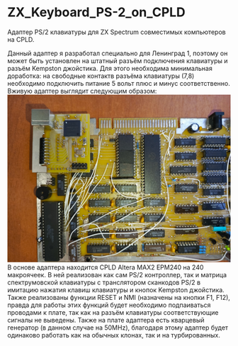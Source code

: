 # ZX_Keyboard_PS-2_on_CPLD
Адаптер PS/2 клавиатуры для ZX Spectrum совместимых компьютеров на CPLD.

Данный адаптер я разработал специально для Ленинград 1, поэтому он может быть установлен на штатный разъём подключения клавиатуры и разъём Kempston джойстика. Для этого необходима минимальная доработка: на свободные контактв разъёма клавиатуры (7,8) необходимо подключить питание 5 вольт плюс и минус соответственно. Вживую адаптер выглядит следующим образом:
![Image](https://github.com/AndrejChoo/ZX_Keyboard_PS-2_on_CPLD/blob/main/hardware/image/PS_2_On_Leningrad1.jpg)
В основе адаптера находится CPLD Altera MAX2 EPM240 на 240 макроячеек. В ней реализован как сам PS/2 контроллер, так и матрица спектрумовской клавиатуры с транслятором сканкодов PS/2 в имитацию нажатия клавиш клавиатуры и кнопок Kempston джойстика. Также реализованы функции RESET и NMI (назначены на кнопки F1, F12), правда для работы этих функций будет необходимо подпаиваться проводами к плате, так как на разъём клавиатуры соответствующие сигналы не выведены. 
Также на плате адаптера есть кварцевый генератор (в данном случае на 50MHz), благодаря этому адаптер будет одинаково работать как на обычных клонах, так и на турбированных.



